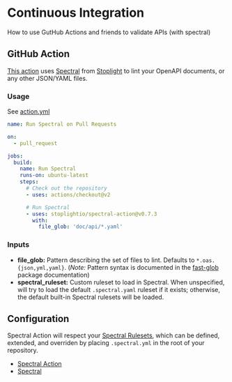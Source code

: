 # Continuous Integration

How to use GutHub Actions and friends to validate APIs (with spectral)

## GitHub Action

[This action](https://github.com/stoplightio/spectral-action) uses [Spectral](https://github.com/stoplightio/spectral) from [Stoplight](https://stoplight.io/) to lint your OpenAPI documents, or any other JSON/YAML files.

### Usage

See [action.yml](https://github.com/stoplightio/spectral-action/blob/master/action.yml)

```yaml
name: Run Spectral on Pull Requests

on:
  - pull_request

jobs:
  build:
    name: Run Spectral
    runs-on: ubuntu-latest
    steps:
      # Check out the repository
      - uses: actions/checkout@v2

      # Run Spectral
      - uses: stoplightio/spectral-action@v0.7.3
        with:
          file_glob: 'doc/api/*.yaml'
```

### Inputs

- **file_glob:** Pattern describing the set of files to lint. Defaults to `*.oas.{json,yml,yaml}`. (_Note:_ Pattern syntax is documented in the [fast-glob](https://www.npmjs.com/package/fast-glob) package documentation)
- **spectral_ruleset:** Custom ruleset to load in Spectral. When unspecified, will try to load the default `.spectral.yaml` ruleset if it exists; otherwise, the default built-in Spectral rulesets will be loaded.

## Configuration

Spectral Action will respect your [Spectral Rulesets](https://stoplight.io/p/docs/gh/stoplightio/spectral/docs/getting-started/rulesets.md), which can be defined, extended, and overriden by placing `.spectral.yml` in the root of your repository.

<RRead>

- [Spectral Action](https://github.com/stoplightio/spectral-action)
- [Spectral](https://github.com/stoplightio/spectral)

</RRead>